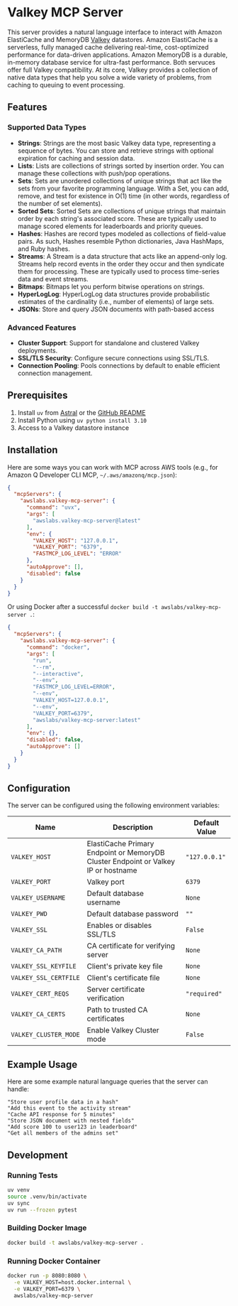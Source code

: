 # Valkey MCP Server

This server provides a natural language interface to interact with Amazon ElastiCache and MemoryDB [Valkey](https://valkey.io/) datastores. Amazon ElastiCache is a serverless, fully managed cache delivering real-time, cost-optimized performance for data-driven applications. Amazon MemoryDB is a durable, in-memory database service for ultra-fast performance. Both servuces offer full Valkey compatibility. At its core, Valkey provides a collection of native data types that help you solve a wide variety of problems, from caching to queuing to event processing.

## Features

### Supported Data Types
- **Strings**: Strings are the most basic Valkey data type, representing a sequence of bytes. You can store and retrieve strings with optional expiration for caching and session data.
- **Lists**: Lists are collections of strings sorted by insertion order. You can manage these collections with push/pop operations.
- **Sets**: Sets are unordered collections of unique strings that act like the sets from your favorite programming language. With a Set, you can add, remove, and test for existence in O(1) time (in other words, regardless of the number of set elements).
- **Sorted Sets**: Sorted Sets are collections of unique strings that maintain order by each string's associated score. These are typically used to manage scored elements for leaderboards and priority queues.
- **Hashes**: Hashes are record types modeled as collections of field-value pairs. As such, Hashes resemble Python dictionaries, Java HashMaps, and Ruby hashes.
- **Streams**: A Stream is a data structure that acts like an append-only log. Streams help record events in the order they occur and then syndicate them for processing. These are typically used to process time-series data and event streams.
- **Bitmaps**: Bitmaps let you perform bitwise operations on strings.
- **HyperLogLog**: HyperLogLog data structures provide probabilistic estimates of the cardinality (i.e., number of elements) of large sets.
- **JSONs**: Store and query JSON documents with path-based access

### Advanced Features
- **Cluster Support**: Support for standalone and clustered Valkey deployments.
- **SSL/TLS Security**: Configure secure connections using SSL/TLS.
- **Connection Pooling**: Pools connections by default to enable efficient connection management.

## Prerequisites

1. Install `uv` from [Astral](https://docs.astral.sh/uv/getting-started/installation/) or the [GitHub README](https://github.com/astral-sh/uv#installation)
2. Install Python using `uv python install 3.10`
3. Access to a Valkey datastore instance

## Installation

Here are some ways you can work with MCP across AWS tools (e.g., for Amazon Q Developer CLI MCP, `~/.aws/amazonq/mcp.json`):

```json
{
  "mcpServers": {
    "awslabs.valkey-mcp-server": {
      "command": "uvx",
      "args": [
        "awslabs.valkey-mcp-server@latest"
      ],
      "env": {
        "VALKEY_HOST": "127.0.0.1",
        "VALKEY_PORT": "6379",
        "FASTMCP_LOG_LEVEL": "ERROR"
      },
      "autoApprove": [],
      "disabled": false
    }
  }
}
```

Or using Docker after a successful `docker build -t awslabs/valkey-mcp-server .`:

```json
{
  "mcpServers": {
    "awslabs.valkey-mcp-server": {
      "command": "docker",
      "args": [
        "run",
        "--rm",
        "--interactive",
        "--env",
        "FASTMCP_LOG_LEVEL=ERROR",
        "--env",
        "VALKEY_HOST=127.0.0.1",
        "--env",
        "VALKEY_PORT=6379",
        "awslabs/valkey-mcp-server:latest"
      ],
      "env": {},
      "disabled": false,
      "autoApprove": []
    }
  }
}
```

## Configuration

The server can be configured using the following environment variables:

| Name | Description | Default Value |
|------|-------------|---------------|
| `VALKEY_HOST` | ElastiCache Primary Endpoint or MemoryDB Cluster Endpoint or Valkey IP or hostname | `"127.0.0.1"` |
| `VALKEY_PORT` | Valkey port | `6379` |
| `VALKEY_USERNAME` | Default database username | `None` |
| `VALKEY_PWD` | Default database password | `""` |
| `VALKEY_SSL` | Enables or disables SSL/TLS | `False` |
| `VALKEY_CA_PATH` | CA certificate for verifying server | `None` |
| `VALKEY_SSL_KEYFILE` | Client's private key file | `None` |
| `VALKEY_SSL_CERTFILE` | Client's certificate file | `None` |
| `VALKEY_CERT_REQS` | Server certificate verification | `"required"` |
| `VALKEY_CA_CERTS` | Path to trusted CA certificates | `None` |
| `VALKEY_CLUSTER_MODE` | Enable Valkey Cluster mode | `False` |

## Example Usage

Here are some example natural language queries that the server can handle:

```
"Store user profile data in a hash"
"Add this event to the activity stream"
"Cache API response for 5 minutes"
"Store JSON document with nested fields"
"Add score 100 to user123 in leaderboard"
"Get all members of the admins set"
```

## Development

### Running Tests
```bash
uv venv
source .venv/bin/activate
uv sync
uv run --frozen pytest
```

### Building Docker Image
```bash
docker build -t awslabs/valkey-mcp-server .
```

### Running Docker Container
```bash
docker run -p 8080:8080 \
  -e VALKEY_HOST=host.docker.internal \
  -e VALKEY_PORT=6379 \
  awslabs/valkey-mcp-server
```
